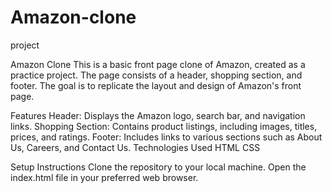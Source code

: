 # Amazon-clone
project

Amazon Clone
This is a basic front page clone of Amazon, created as a practice project. The page consists of a header, shopping section, and footer. The goal is to replicate the layout and design of Amazon's front page.

Features
Header: Displays the Amazon logo, search bar, and navigation links.
Shopping Section: Contains product listings, including images, titles, prices, and ratings.
Footer: Includes links to various sections such as About Us, Careers, and Contact Us.
Technologies Used
HTML
CSS

Setup Instructions
Clone the repository to your local machine.
Open the index.html file in your preferred web browser.
